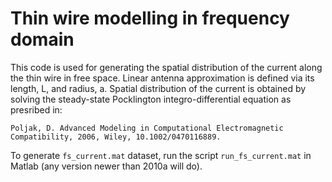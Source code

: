 # Thin wire modelling in frequency domain

This code is used for generating the spatial distribution of the current along the thin wire in free space.
Linear antenna approximation is defined via its length, L, and radius, a.
Spatial distribution of the current is obtained by solving the steady-state Pocklington integro-differential equation as presribed in:

    Poljak, D. Advanced Modeling in Computational Electromagnetic Compatibility, 2006, Wiley, 10.1002/0470116889.

To generate `fs_current.mat` dataset, run the script `run_fs_current.mat` in Matlab (any version newer than 2010a will do).